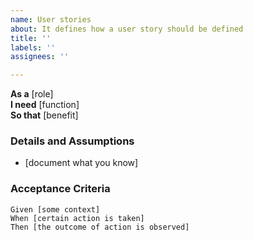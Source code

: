 ```yaml
---
name: User stories
about: It defines how a user story should be defined
title: ''
labels: ''
assignees: ''

---
```


**As a** [role]  
**I need** [function]  
**So that** [benefit]  
      
### Details and Assumptions
* [document what you know]      
### Acceptance Criteria     
 ```gherkin 
 Given [some context]
 When [certain action is taken]
 Then [the outcome of action is observed]
```
